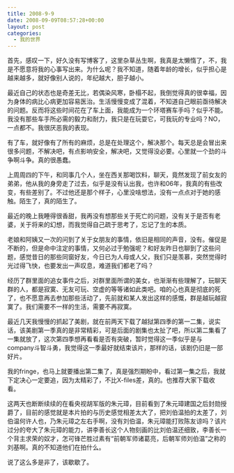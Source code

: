 ```yaml
---
title: 2008-9-9
date: 2008-09-09T08:57:28+00:00
layout: post
categories:
  - 我的世界
---
```


首先，感叹一下，好久没有写博客了，这里杂草丛生啊，我真是太懒惰了，不，我是不愿意将我的心事写出来。为什么呢？我不知道，随着年龄的增长，似乎担心是越来越多，就好像别人说的，年纪越大，胆子越小。

最近自己的状态也是奇差无比，若偶染风寒，卧榻不起，我倒觉得真的很幸福，因为身体的病比心病更加容易医治。生活慢慢变成了混着，不知道自己眼前亟待解决的问题。反而将这些时间花在了车上面，我能成为一个环塔赛车手吗？似乎不能。我没有那些车手所必需的毅力和耐力，我只是在玩耍它，可我玩的专业吗？NO，一点都不。我很厌恶我的表现。

有了车，就好像有了所有的麻烦，总是在处理这个，解决那个。每天总是会冒出来很多问题，不解决吧，有点影响安全，解决吧，又觉得没必要。心里就一个劲的斗争啊斗争。真的很愚蠢。

上周周四的下午，和同事几个人，坐在西关那喝饮料，聊天，竟然发现了前女友的弟弟，他从我的身旁走了过去，似乎是没有认出我，也许和06年，我真的有些改变，有些差别了。不过他还是那个样子，心里没啥想法，没有一点点对于她的感触。陌生了，真的陌生了。

最近的晚上我睡得很香甜，我再没有想那些关于死亡的问题，没有关于是否有老婆，关于将来的幻想，而我觉得自己疏于思考了，忘记了生的本质。
<!--more-->
老娘和阿姨又一次的问到了关于女朋友的事情，依旧是相同的声音，没有。催促是不断的，但是命中注定的事情，又何必过于勉强呢？和好友昨日也聊到了这些问题，感觉昔日的那些同窗好友，今日已为人母或人父，我们只是羡慕，突然觉得时光过得飞快，也要发出一声叹息，难道我们都老了吗？

经历了群里面的追女事件之后，对群里面所谓的美女，也渐渐有些理解了，玩聊天群的人，都是寂寞、无友可玩、空虚的等等诸如此类吧。咱的心也真是彻底的死了，也不愿意再去参加那些活动了，先前就和某人发出这样的感慨，群是越玩越寂寞了。我们需要不一样的生活，需要不再寂寞。

最近几天我慢慢的抓起了美剧，就在前两天下载了越狱第四季的第一二集，说实话，该美剧第一季真的是非常精彩，可是后面的剧集也太扯了吧，所以第二集看了一集就放了，这次第四季想再看看是否有突破，暂时觉得这一季似乎是与company斗智斗勇，我觉得这一季最好就结束该片，那样的话，该剧仍旧是一部好片。

我的fringe，也马上就要播出第二集了，真是强烈期盼中，看过第一集之后，我就下定决心一定要追，因为太精彩了，不比X-files差，真的。也推荐大家下载收看。

这两天也断断续续的在看央视胡军版的朱元璋，目前看到了朱元璋建国之后封勋授爵了，目前的感觉就是本片拍的与历史感觉相差太大了，把刘伯温拍的太差了，刘伯温何许人也，乃朱元璋之左右手啊，没有刘伯温，朱元璋能打败陈友谅吗？该片过分的夸大了朱元璋的能力，讲李善长这个人物刻画的比刘伯温还细致，李善长一个背主求荣的奴才，怎可锋芒胜过素有“前朝军师诸葛亮，后朝军师刘伯温”之称的刘基啊。真的不知道他们在拍什么。

说了这么多是非了，该歇歇了。